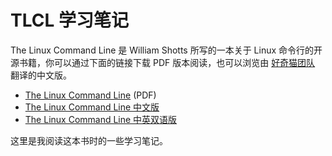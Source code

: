 # TLCL 学习笔记

The Linux Command Line 是 William Shotts 所写的一本关于 Linux 命令行的开源书籍，你可以通过下面的链接下载 PDF 版本阅读，也可以浏览由 [好奇猫团队](http://haoqicat.com/about/team) 翻译的中文版。

- [The Linux Command Line](http://linuxcommand.org/tlcl.php) (PDF)
- [The Linux Command Line 中文版](http://billie66.github.io/TLCL/book/zh/)
- [The Linux Command Line 中英双语版](http://billie66.github.io/TLCL/book/)

这里是我阅读这本书时的一些学习笔记。
